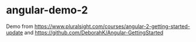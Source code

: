# angular-demo-2
Demo from https://www.pluralsight.com/courses/angular-2-getting-started-update and https://github.com/DeborahK/Angular-GettingStarted
